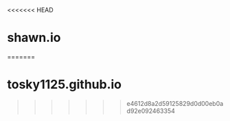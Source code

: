 <<<<<<< HEAD
# shawn.io
=======
# tosky1125.github.io
>>>>>>> e4612d8a2d59125829d0d00eb0ad92e092463354
